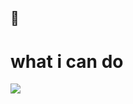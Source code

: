 ##  👋


# what i can do
 <img src="https://img.shields.io/badge/Javascript-ffb13b?style=flat-square&logo=javascript&logoColor=white"/>
 
<!--
**tatatommy6/tatatommy6** is a ✨ _special_ ✨ repository because its `README.md` (this file) appears on your GitHub profile.

Here are some ideas to get you started:

- 🔭 I’m currently working on ...
- 🌱 I’m currently learning ...
- 👯 I’m looking to collaborate on ...
- 🤔 I’m looking for help with ...
- 💬 Ask me about ...
- 📫 How to reach me: ...
- 😄 Pronouns: ...
- ⚡ Fun fact: ...
-->
